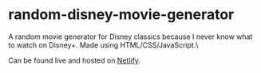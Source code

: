 # random-disney-movie-generator
A random movie generator for Disney classics because I never know what to watch on Disney+. Made using HTML/CSS/JavaScript.\

Can be found live and hosted on [Netlify](https://randomdisneymoviegenerator.netlify.app/).
